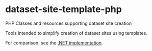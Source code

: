 # dataset-site-template-php
PHP Classes and resources supporting dataset site creation

Tools intended to simplify creation of dataset sites using templates.

For comparison, see the [.NET implementation](https://github.com/openactive/dataset-site-template-example-dotnet).
